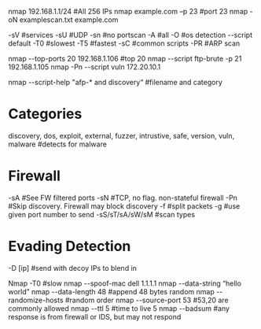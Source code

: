 nmap 192.168.1.1/24 	#All 256 IPs
nmap example.com –p 23	#port 23
nmap -oN examplescan.txt example.com 

-sV	#services		-sU	#UDP
-sn	#no portscan	-A	#all 
-O	#os detection	--script default
-T0	#slowest		-T5	#fastest
-sC 	#common scripts 	-PR	#ARP scan

nmap --top-ports 20 192.168.1.106 #top 20
nmap --script ftp-brute -p 21 192.168.1.105 
nmap -Pn --script vuln 172.20.10.1

nmap --script-help "afp-* and discovery“
	#filename and category

# Categories
discovery, dos, exploit, external, fuzzer, intrustive, safe, version, vuln, malware #detects for malware

# Firewall
-sA	#See FW filtered ports
-sN	#TCP, no flag. non-stateful firewall
-Pn	#Skip discovery. Firewall may block discovery
-f	#split packets
-g 	#use given port number to send
-sS/sT/sA/sW/sM	#scan types

# Evading Detection
-D [ip] 	#send with decoy IPs to blend in

Nmap -T0			#slow
nmap --spoof-mac dell 1.1.1.1
nmap --data-string “hello world”
nmap --data-length 48 	#append 48 bytes random
nmap --randomize-hosts	#random order
nmap --source-port 53 	#53,20 are commonly allowed
nmap --ttl 5		#time to live 5
nmap --badsum		#any response is from firewall or IDS, but may not respond
